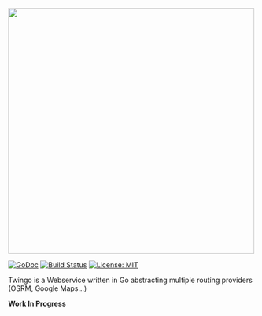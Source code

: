 <img src="http://sadoma.so/twingo/twingo_gopher_full.png" width="500" />

[![GoDoc](https://godoc.org/github.com/genesor/twingo?status.svg)](https://godoc.org/github.com/genesor/twingo.v1) [![Build Status](https://travis-ci.org/genesor/twingo.svg?branch=master)](https://travis-ci.org/genesor/twingo) [![License: MIT](https://img.shields.io/badge/License-MIT-yellow.svg)](https://opensource.org/licenses/MIT)

Twingo is a Webservice written in Go abstracting multiple routing providers (OSRM, Google Maps...)

**Work In Progress**